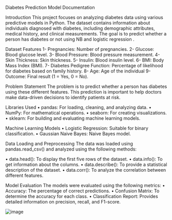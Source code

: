 Diabetes Prediction Model Documentation

Introduction
This project focuses on analyzing diabetes data using various predictive models in Python. The dataset contains information about individuals diagnosed with diabetes, including demographic attributes, medical history, and clinical measurements. The goal is to predict whether a person has diabetes or not using NB and logistic regression .

Dataset Features
1- Pregnancies: Number of pregnancies.
2- Glucose: Blood glucose level.
3- Blood Pressure: Blood pressure measurement.
4- Skin Thickness: Skin thickness.
5- Insulin: Blood insulin level.
6- BMI: Body Mass Index (BMI).
7- Diabetes Pedigree Function: Percentage of likelihood for diabetes based on family history.
8- Age: Age of the individual
9- Outcome: Final result (1 = Yes, 0 = No).

Problem Statement
The problem is to predict whether a person has diabetes using these different features. This prediction is important to help doctors make data-driven decisions to identify patients at risk.

Libraries Used
•	pandas: For loading, cleaning, and analyzing data.
•	NumPy: For mathematical operations.
•	seaborn: For creating visualizations.
•	sklearn: For building and evaluating machine learning models.

Machine Learning Models
•	Logistic Regression: Suitable for binary classification.
•	Gaussian Naive Bayes: Naive Bayes model.

Data Loading and Preprocessing
The data was loaded using pandas.read_csv() and analyzed using the following methods:

•	data.head(): To display the first five rows of the dataset.
•	data.info(): To get information about the columns.
•	data.describe(): To provide a statistical description of the dataset.
•	data.corr(): To analyze the correlation between different features.

Model Evaluation
The models were evaluated using the following metrics:
•	Accuracy: The percentage of correct predictions.
•	Confusion Matrix: To determine the accuracy for each class.
•	Classification Report: Provides detailed information on precision, recall, and F1-score.

![image](https://github.com/user-attachments/assets/050a3c8e-9212-4279-9374-5c43153daabb)

